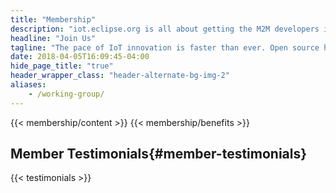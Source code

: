 ```yaml
---
title: "Membership"
description: "iot.eclipse.org is all about getting the M2M developers involved in what is happening in the different Eclipse projects"
headline: "Join Us"
tagline: "The pace of IoT innovation is faster than ever. Open source has won because no single company can compete with the scale and speed of disruptive innovation delivered by collaborative ecosystems."
date: 2018-04-05T16:09:45-04:00
hide_page_title: "true"
header_wrapper_class: "header-alternate-bg-img-2"
aliases:
    - /working-group/
---
```

{{< membership/content >}}
{{< membership/benefits >}}
## Member Testimonials{#member-testimonials}
{{< testimonials >}}